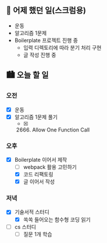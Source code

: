 ## 🌃 어제 했던 일(스크럼용)

- 운동
- 알고리즘 1문제
- Boilerplate 프로젝트 진행 중
  - 입력 디렉토리에 따라 분기 처리 구현
  - 글 작성 진행 중

## 🏙️ 오늘 할 일

### 오전

- [x] 운동
- [x] 알고리즘 1문제 풀기
  - [x] 2666. Allow One Function Call

### 오후

- [x] Boilerplate 이어서 제작
  - [ ] webpack 활용 고민하기
  - [x] 코드 리팩토링
  - [x] 글 이어서 작성

### 저녁

- [x] 기술서적 스터디
  - [x] 쏙쏙 들어오는 함수형 코딩 읽기
- [ ] cs 스터디
  - [ ] 질문 1개 학습
